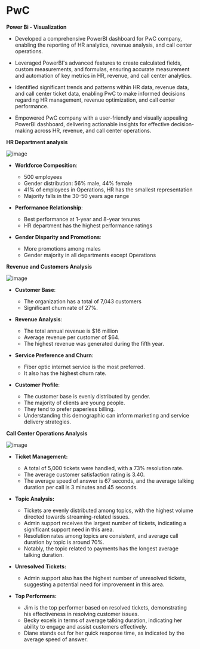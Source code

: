 # PwC

**Power Bi - Visualization**

- Developed a comprehensive PowerBI dashboard for PwC company, enabling the reporting of HR analytics, revenue analysis, and call center operations.

- Leveraged PowerBI's advanced features to create calculated fields, custom measurements, and formulas, ensuring accurate measurement and automation of key metrics in HR, revenue, and call center analytics.

- Identified significant trends and patterns within HR data, revenue data, and call center ticket data, enabling PwC to make informed decisions regarding HR management, revenue optimization, and call center performance.

- Empowered PwC company with a user-friendly and visually appealing PowerBI dashboard, delivering actionable insights for effective decision-making across HR, revenue, and call center operations.


**HR Department analysis**


![image](https://github.com/beishenov3197/PwC/assets/112967670/d2e0927b-96ca-4233-987b-cde1d75579a8)



- **Workforce Composition**: 
  - 500 employees
  - Gender distribution: 56% male, 44% female
  - 41% of employees in Operations, HR has the smallest representation
  - Majority falls in the 30-50 years age range

- **Performance Relationship**: 
  - Best performance at 1-year and 8-year tenures
  - HR department has the highest performance ratings

- **Gender Disparity and Promotions**: 
  - More promotions among males
  - Gender majority in all departments except Operations


**Revenue and Customers Analysis**


![image](https://github.com/beishenov3197/PwC/assets/112967670/f1375998-ce6f-4270-b88e-1b4cf93c573c)



- **Customer Base**:
  - The organization has a total of 7,043 customers
  - Significant churn rate of 27%. 

- **Revenue Analysis**:
  - The total annual revenue is $16 million
  - Average revenue per customer of $64.
  - The highest revenue was generated during the fifth year.

- **Service Preference and Churn**:
  - Fiber optic internet service is the most preferred.
  - It also has the highest churn rate.

- **Customer Profile**:
  - The customer base is evenly distributed by gender.
  - The majority of clients are young people.
  - They tend to prefer paperless billing.
  - Understanding this demographic can inform marketing and service delivery strategies.


**Call Center Operations Analysis**


![image](https://github.com/beishenov3197/PwC/assets/112967670/b623b0fb-1c84-4284-aa08-9825cdff3e20)



- **Ticket Management:**
  - A total of 5,000 tickets were handled, with a 73% resolution rate.
  - The average customer satisfaction rating is 3.40.
  - The average speed of answer is 67 seconds, and the average talking duration per call is 3 minutes and 45 seconds.

- **Topic Analysis:**

  - Tickets are evenly distributed among topics, with the highest volume directed towards streaming-related issues.
  - Admin support receives the largest number of tickets, indicating a significant support need in this area.
  - Resolution rates among topics are consistent, and average call duration by topic is around 70%.
  - Notably, the topic related to payments has the longest average talking duration.

- **Unresolved Tickets:**
    - Admin support also has the highest number of unresolved tickets, suggesting a potential need for improvement in this area.

- **Top Performers:**

  - Jim is the top performer based on resolved tickets, demonstrating his effectiveness in resolving customer issues.
  - Becky excels in terms of average talking duration, indicating her ability to engage and assist customers effectively.
  - Diane stands out for her quick response time, as indicated by the average speed of answer.
